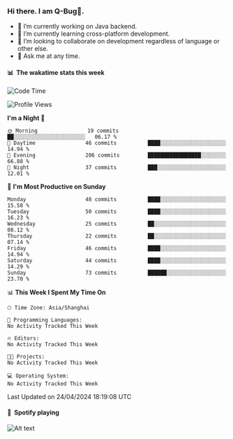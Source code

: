 ### Hi there. I am Q-Bug🐞.

- 🔭 I’m currently working on Java backend.
- 🌱 I’m currently learning cross-platform development.
- 👯 I’m looking to collaborate on development regardless of language or other else.
- 💬 Ask me at any time.

#### 📊 &nbsp;**The wakatime stats this week**  
<!--START_SECTION:waka-->
![Code Time](http://img.shields.io/badge/Code%20Time-136%20hrs%205%20mins-blue)

![Profile Views](http://img.shields.io/badge/Profile%20Views-3-blue)

**I'm a Night 🦉** 

```text
🌞 Morning                19 commits          ██░░░░░░░░░░░░░░░░░░░░░░░   06.17 % 
🌆 Daytime                46 commits          ████░░░░░░░░░░░░░░░░░░░░░   14.94 % 
🌃 Evening                206 commits         █████████████████░░░░░░░░   66.88 % 
🌙 Night                  37 commits          ███░░░░░░░░░░░░░░░░░░░░░░   12.01 % 
```
📅 **I'm Most Productive on Sunday** 

```text
Monday                   48 commits          ████░░░░░░░░░░░░░░░░░░░░░   15.58 % 
Tuesday                  50 commits          ████░░░░░░░░░░░░░░░░░░░░░   16.23 % 
Wednesday                25 commits          ██░░░░░░░░░░░░░░░░░░░░░░░   08.12 % 
Thursday                 22 commits          ██░░░░░░░░░░░░░░░░░░░░░░░   07.14 % 
Friday                   46 commits          ████░░░░░░░░░░░░░░░░░░░░░   14.94 % 
Saturday                 44 commits          ████░░░░░░░░░░░░░░░░░░░░░   14.29 % 
Sunday                   73 commits          ██████░░░░░░░░░░░░░░░░░░░   23.70 % 
```


📊 **This Week I Spent My Time On** 

```text
🕑︎ Time Zone: Asia/Shanghai

💬 Programming Languages: 
No Activity Tracked This Week

🔥 Editors: 
No Activity Tracked This Week

🐱‍💻 Projects: 
No Activity Tracked This Week

💻 Operating System: 
No Activity Tracked This Week
```


 Last Updated on 24/04/2024 18:19:08 UTC
<!--END_SECTION:waka-->

#### 🎵 &nbsp;**Spotify playing**  
![Alt text](https://spotify-recently-played-readme.vercel.app/api?user=e5y1o4x7kdt9kf2blu4wvmb4s&unique={true|1|on|yes})
